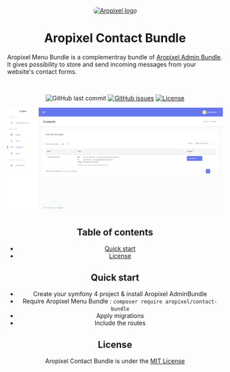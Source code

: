 <p align="center">
  <a href="http://www.aropixel.com/">
    <img src="https://avatars1.githubusercontent.com/u/14820816?s=200&v=4" alt="Aropixel logo" width="75" height="75" style="border-radius:100px">
  </a>
</p>

<h1 align="center">Aropixel Contact Bundle</h1>

<p>
  Aropixel Menu Bundle is a complementray bundle of <a href="https://github.com/aropixel/admin-bundle">Aropixel Admin Bundle</a>. It gives possibility to store and send incoming messages from your website's contact forms.   
</p>
<br>
<span align="center">

![GitHub last commit](https://img.shields.io/github/last-commit/aropixel/contact-bundle.svg)
[![GitHub issues](https://img.shields.io/github/issues/aropixel/contact-bundle.svg)](https://github.com/stisla/stisla/issues)
[![License](https://img.shields.io/github/license/aropixel/contact-bundle.svg)](LICENSE)

![Aropixel Contact Preview](./screenshot.png)


## Table of contents

- [Quick start](#quick-start)
- [License](#license)


## Quick start

- Create your symfony 4 project & install Aropixel AdminBundle
- Require Aropixel Menu Bundle : `composer require aropixel/contact-bundle`
- Apply migrations
- Include the routes


## License
Aropixel Contact Bundle is under the [MIT License](LICENSE)
